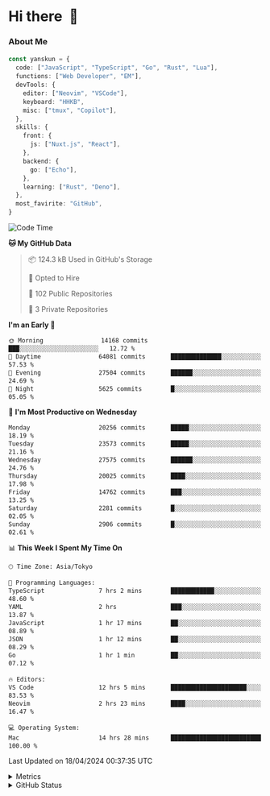 # Hi there&nbsp; :wave:

### About Me

```ts
const yanskun = {
  code: ["JavaScript", "TypeScript", "Go", "Rust", "Lua"],
  functions: ["Web Developer", "EM"],
  devTools: {
    editor: ["Neovim", "VSCode"],
    keyboard: "HHKB",
    misc: ["tmux", "Copilot"],
  },
  skills: {
    front: {
      js: ["Nuxt.js", "React"],
    },
    backend: {
      go: ["Echo"],
    },
    learning: ["Rust", "Deno"],
  },
  most_favirite: "GitHub",
}
```

<!--START_SECTION:waka-->
![Code Time](http://img.shields.io/badge/Code%20Time-806%20hrs%208%20mins-blue)

**🐱 My GitHub Data** 

> 📦 124.3 kB Used in GitHub's Storage 
 > 
> 💼 Opted to Hire
 > 
> 📜 102 Public Repositories 
 > 
> 🔑 3 Private Repositories 
 > 
**I'm an Early 🐤** 

```text
🌞 Morning                14168 commits       ███░░░░░░░░░░░░░░░░░░░░░░   12.72 % 
🌆 Daytime                64081 commits       ██████████████░░░░░░░░░░░   57.53 % 
🌃 Evening                27504 commits       ██████░░░░░░░░░░░░░░░░░░░   24.69 % 
🌙 Night                  5625 commits        █░░░░░░░░░░░░░░░░░░░░░░░░   05.05 % 
```
📅 **I'm Most Productive on Wednesday** 

```text
Monday                   20256 commits       █████░░░░░░░░░░░░░░░░░░░░   18.19 % 
Tuesday                  23573 commits       █████░░░░░░░░░░░░░░░░░░░░   21.16 % 
Wednesday                27575 commits       ██████░░░░░░░░░░░░░░░░░░░   24.76 % 
Thursday                 20025 commits       ████░░░░░░░░░░░░░░░░░░░░░   17.98 % 
Friday                   14762 commits       ███░░░░░░░░░░░░░░░░░░░░░░   13.25 % 
Saturday                 2281 commits        █░░░░░░░░░░░░░░░░░░░░░░░░   02.05 % 
Sunday                   2906 commits        █░░░░░░░░░░░░░░░░░░░░░░░░   02.61 % 
```


📊 **This Week I Spent My Time On** 

```text
🕑︎ Time Zone: Asia/Tokyo

💬 Programming Languages: 
TypeScript               7 hrs 2 mins        ████████████░░░░░░░░░░░░░   48.60 % 
YAML                     2 hrs               ███░░░░░░░░░░░░░░░░░░░░░░   13.87 % 
JavaScript               1 hr 17 mins        ██░░░░░░░░░░░░░░░░░░░░░░░   08.89 % 
JSON                     1 hr 12 mins        ██░░░░░░░░░░░░░░░░░░░░░░░   08.29 % 
Go                       1 hr 1 min          ██░░░░░░░░░░░░░░░░░░░░░░░   07.12 % 

🔥 Editors: 
VS Code                  12 hrs 5 mins       █████████████████████░░░░   83.53 % 
Neovim                   2 hrs 23 mins       ████░░░░░░░░░░░░░░░░░░░░░   16.47 % 

💻 Operating System: 
Mac                      14 hrs 28 mins      █████████████████████████   100.00 % 
```


 Last Updated on 18/04/2024 00:37:35 UTC
<!--END_SECTION:waka-->

<details>
  <summary>Metrics</summary>
  <img src="https://github.com/yanskun/yanskun/blob/main/github-metrics.svg" alt="Metrics">
</details>

<details>
  <summary>GitHub Status</summary>
  <picture>
    <source media="(prefers-color-scheme: dark)" srcset="https://raw.githubusercontent.com/yanskun/yanskun/master/profile-summary-card-output/nord_dark/0-profile-details.svg">
   <img src="https://raw.githubusercontent.com/yanskun/yanskun/master/profile-summary-card-output/default/0-profile-details.svg">
  </picture>
  <br>
  <picture>
    <source media="(prefers-color-scheme: dark)" srcset="https://raw.githubusercontent.com/yanskun/yanskun/master/profile-summary-card-output/nord_dark/1-repos-per-language.svg">
   <img src="https://raw.githubusercontent.com/yanskun/yanskun/master/profile-summary-card-output/default/1-repos-per-language.svg">
  </picture>
  <picture>
    <source media="(prefers-color-scheme: dark)" srcset="https://raw.githubusercontent.com/yanskun/yanskun/master/profile-summary-card-output/nord_dark/2-most-commit-language.svg">
   <img src="https://raw.githubusercontent.com/yanskun/yanskun/master/profile-summary-card-output/default/2-most-commit-language.svg">
  </picture>
  <br>
  <picture>
    <source media="(prefers-color-scheme: dark)" srcset="https://raw.githubusercontent.com/yanskun/yanskun/master/profile-summary-card-output/nord_dark/3-stats.svg">
   <img src="https://raw.githubusercontent.com/yanskun/yanskun/master/profile-summary-card-output/default/3-stats.svg">
  </picture>
  <picture>
    <source media="(prefers-color-scheme: dark)" srcset="https://raw.githubusercontent.com/yanskun/yanskun/master/profile-summary-card-output/nord_dark/4-productive-time.svg">
   <img src="https://raw.githubusercontent.com/yanskun/yanskun/master/profile-summary-card-output/default/4-productive-time.svg">
  </picture>
</details>
